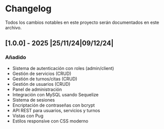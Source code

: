 # Changelog
Todos los cambios notables en este proyecto serán documentados en este archivo.

## [1.0.0] - 2025 |25/11/24|09/12/24|

### Añadido
- Sistema de autenticación con roles (admin/client)
- Gestión de servicios (CRUD)
- Gestión de turnos/citas (CRUD)
- Gestión de usuarios (CRUD)
- Panel de administración
- Integración con MySQL usando Sequelize
- Sistema de sesiones
- Encriptación de contraseñas con bcrypt
- API REST para usuarios, servicios y turnos
- Vistas con Pug
- Estilos responsive con CSS moderno
